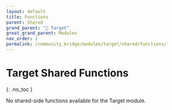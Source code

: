 ```yaml
---
layout: default
title: Functions
parent: Shared
grand_parent: "🎯 Target"
great_grand_parent: Modules
nav_order: 1
permalink: /community_bridge/modules/target/shared/functions/
---
```


# Target Shared Functions
{: .no_toc }

No shared-side functions available for the Target module.